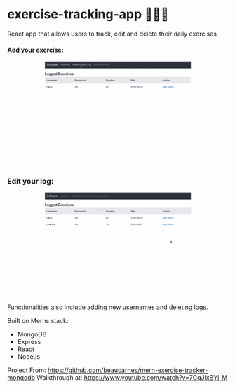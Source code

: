 # exercise-tracking-app 🏃‍🏃‍♀️

React app that allows users to track, edit and delete their daily exercises 

#### Add your exercise: 
![ExTracker App Demo](demo/create.gif)

### Edit your log:
![ExTracker App Demo](demo/edit.gif)

Functionalities also include adding new usernames and deleting logs.

Built on Merns stack:
  - MongoDB
  - Express
  - React
  - Node.js
  
Project From: https://github.com/beaucarnes/mern-exercise-tracker-mongodb
Walkthrough at: https://www.youtube.com/watch?v=7CqJlxBYj-M


